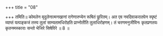 +++
title = "08"

+++
तमिति॥ कोमलेन मृदुलेनात्मनखानां रागेणारुप्येन रूषितं छुरितम्। अत एव नवदिवाकरातपेन स्पृष्टं व्याप्तं यत्पङ्कजं तस्य तुलां साम्यतामधिरोहति प्राप्नोतीति तुलाधिरोहणम्। तं चरणमनुजीविनः कृतप्रणतयः कृतनमस्काराः सन्तो भेजिरे सिषेविरे ॥ 8 ॥